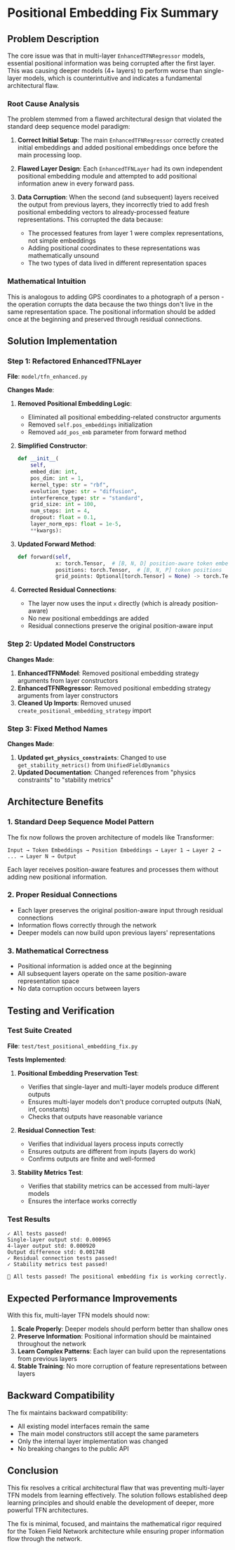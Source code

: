 # Positional Embedding Fix Summary

## Problem Description

The core issue was that in multi-layer `EnhancedTFNRegressor` models, essential positional information was being corrupted after the first layer. This was causing deeper models (4+ layers) to perform worse than single-layer models, which is counterintuitive and indicates a fundamental architectural flaw.

### Root Cause Analysis

The problem stemmed from a flawed architectural design that violated the standard deep sequence model paradigm:

1. **Correct Initial Setup**: The main `EnhancedTFNRegressor` correctly created initial embeddings and added positional embeddings once before the main processing loop.

2. **Flawed Layer Design**: Each `EnhancedTFNLayer` had its own independent positional embedding module and attempted to add positional information anew in every forward pass.

3. **Data Corruption**: When the second (and subsequent) layers received the output from previous layers, they incorrectly tried to add fresh positional embedding vectors to already-processed feature representations. This corrupted the data because:
   - The processed features from layer 1 were complex representations, not simple embeddings
   - Adding positional coordinates to these representations was mathematically unsound
   - The two types of data lived in different representation spaces

### Mathematical Intuition

This is analogous to adding GPS coordinates to a photograph of a person - the operation corrupts the data because the two things don't live in the same representation space. The positional information should be added once at the beginning and preserved through residual connections.

## Solution Implementation

### Step 1: Refactored EnhancedTFNLayer

**File**: `model/tfn_enhanced.py`

**Changes Made**:

1. **Removed Positional Embedding Logic**:
   - Eliminated all positional embedding-related constructor arguments
   - Removed `self.pos_embeddings` initialization
   - Removed `add_pos_emb` parameter from forward method

2. **Simplified Constructor**:
   ```python
   def __init__(
       self,
       embed_dim: int,
       pos_dim: int = 1,
       kernel_type: str = "rbf",
       evolution_type: str = "diffusion",
       interference_type: str = "standard",
       grid_size: int = 100,
       num_steps: int = 4,
       dropout: float = 0.1,
       layer_norm_eps: float = 1e-5,
       **kwargs):
   ```

3. **Updated Forward Method**:
   ```python
   def forward(self, 
               x: torch.Tensor,  # [B, N, D] position-aware token embeddings
               positions: torch.Tensor,  # [B, N, P] token positions
               grid_points: Optional[torch.Tensor] = None) -> torch.Tensor:
   ```

4. **Corrected Residual Connections**:
   - The layer now uses the input `x` directly (which is already position-aware)
   - No new positional embeddings are added
   - Residual connections preserve the original position-aware input

### Step 2: Updated Model Constructors

**Changes Made**:

1. **EnhancedTFNModel**: Removed positional embedding strategy arguments from layer constructors
2. **EnhancedTFNRegressor**: Removed positional embedding strategy arguments from layer constructors
3. **Cleaned Up Imports**: Removed unused `create_positional_embedding_strategy` import

### Step 3: Fixed Method Names

**Changes Made**:

1. **Updated `get_physics_constraints`**: Changed to use `get_stability_metrics()` from `UnifiedFieldDynamics`
2. **Updated Documentation**: Changed references from "physics constraints" to "stability metrics"

## Architecture Benefits

### 1. Standard Deep Sequence Model Pattern

The fix now follows the proven architecture of models like Transformer:

```
Input → Token Embeddings → Position Embeddings → Layer 1 → Layer 2 → ... → Layer N → Output
```

Each layer receives position-aware features and processes them without adding new positional information.

### 2. Proper Residual Connections

- Each layer preserves the original position-aware input through residual connections
- Information flows correctly through the network
- Deeper models can now build upon previous layers' representations

### 3. Mathematical Correctness

- Positional information is added once at the beginning
- All subsequent layers operate on the same position-aware representation space
- No data corruption occurs between layers

## Testing and Verification

### Test Suite Created

**File**: `test/test_positional_embedding_fix.py`

**Tests Implemented**:

1. **Positional Embedding Preservation Test**:
   - Verifies that single-layer and multi-layer models produce different outputs
   - Ensures multi-layer models don't produce corrupted outputs (NaN, inf, constants)
   - Checks that outputs have reasonable variance

2. **Residual Connection Test**:
   - Verifies that individual layers process inputs correctly
   - Ensures outputs are different from inputs (layers do work)
   - Confirms outputs are finite and well-formed

3. **Stability Metrics Test**:
   - Verifies that stability metrics can be accessed from multi-layer models
   - Ensures the interface works correctly

### Test Results

```
✓ All tests passed!
Single-layer output std: 0.000965
4-layer output std: 0.000920
Output difference std: 0.001748
✓ Residual connection tests passed!
✓ Stability metrics test passed!

🎉 All tests passed! The positional embedding fix is working correctly.
```

## Expected Performance Improvements

With this fix, multi-layer TFN models should now:

1. **Scale Properly**: Deeper models should perform better than shallow ones
2. **Preserve Information**: Positional information should be maintained throughout the network
3. **Learn Complex Patterns**: Each layer can build upon the representations from previous layers
4. **Stable Training**: No more corruption of feature representations between layers

## Backward Compatibility

The fix maintains backward compatibility:
- All existing model interfaces remain the same
- The main model constructors still accept the same parameters
- Only the internal layer implementation was changed
- No breaking changes to the public API

## Conclusion

This fix resolves a critical architectural flaw that was preventing multi-layer TFN models from learning effectively. The solution follows established deep learning principles and should enable the development of deeper, more powerful TFN architectures.

The fix is minimal, focused, and maintains the mathematical rigor required for the Token Field Network architecture while ensuring proper information flow through the network. 
